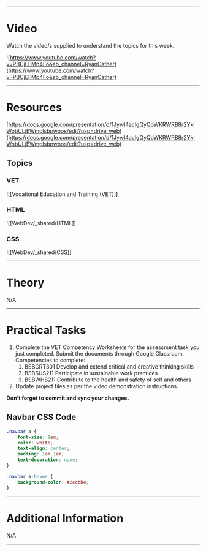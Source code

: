 
---

# Video

Watch the video/s supplied to understand the topics for this week.

![https://www.youtube.com/watch?v=PBCjEFMp4Fo&ab_channel=RyanCather](https://www.youtube.com/watch?v=PBCjEFMp4Fo&ab_channel=RyanCather)

---

# Resources

[https://docs.google.com/presentation/d/1Jywl4aclgQyQoWKRWRB8r2YkIWobULjEWmplsbpwoos/edit?usp=drive_web](https://docs.google.com/presentation/d/1Jywl4aclgQyQoWKRWRB8r2YkIWobULjEWmplsbpwoos/edit?usp=drive_web)

## Topics

### VET

![[Vocational Education and Training (VET)]]
### HTML
![[WebDev/_shared/HTML]]

### CSS

![[WebDev/_shared/CSS]]

---

# Theory

N/A

---

# Practical Tasks

1. Complete the VET Competency Worksheets for the assessment task you just completed. Submit the documents through Google Classroom. Competencies to complete:
    1. BSBCRT301 Develop and extend critical and creative thinking skills
    2. BSBSUS211 Participate in sustainable work practices
    3. BSBWHS211 Contribute to the health and safety of self and others
2. Update project files as per the video demonstration instructions.

**Don’t forget to commit and sync your changes.**

## Navbar CSS Code

```css
.navbar a {
    font-size: 1em;
    color: white;
    text-align: center;
    padding: 1em 1em;
    text-decoration: none;
}

.navbar a:hover {
    background-color: #2ccbb4;
}
```

---

# Additional Information

N/A

---
